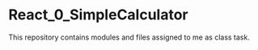 # React_0_SimpleCalculator
This repository contains modules and files assigned to me as class task.
